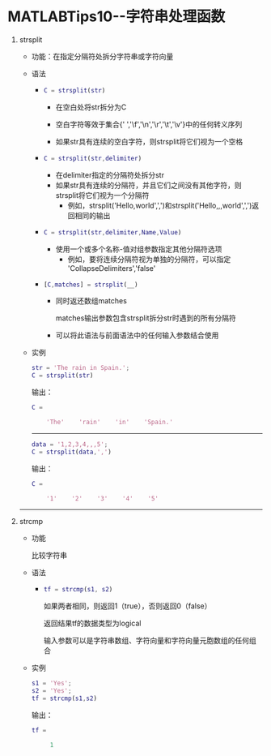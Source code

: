 # MATLABTips10--字符串处理函数

1. strsplit

   + 功能：在指定分隔符处拆分字符串或字符向量

   + 语法

     + ```matlab
       C = strsplit(str)
       ```

       + 在空白处将str拆分为C

       + 空白字符等效于集合{' ','\f','\n','\r','\t','\v'}中的任何转义序列

       + 如果str具有连续的空白字符，则strsplit将它们视为一个空格

     + ```matlab
       C = strsplit(str,delimiter)
       ```

       + 在delimiter指定的分隔符处拆分str
       + 如果str具有连续的分隔符，并且它们之间没有其他字符，则strsplit将它们视为一个分隔符
         + 例如，strsplit('Hello,world',',')和strsplit('Hello,,,world',',')返回相同的输出

     + ```matlab
       C = strsplit(str,delimiter,Name,Value)
       ```

       + 使用一个或多个名称-值对组参数指定其他分隔符选项
         + 例如，要将连续分隔符视为单独的分隔符，可以指定 'CollapseDelimiters','false'

     + ```matlab
       [C,matches] = strsplit(__)
       ```

       + 同时返还数组matches

         matches输出参数包含strsplit拆分str时遇到的所有分隔符

       + 可以将此语法与前面语法中的任何输入参数结合使用

   + 实例

     ```matlab
     str = 'The rain in Spain.';
     C = strsplit(str)
     ```

     输出：

     ```matlab
     C = 
     
         'The'    'rain'    'in'    'Spain.'
     ```

     ---

     ```matlab
     data = '1,2,3,4,,,5';
     C = strsplit(data,',')
     ```

     输出：

     ```matlab
     C = 
     
         '1'    '2'    '3'    '4'    '5'
     ```

   ---

2. strcmp

   + 功能

     比较字符串

   + 语法

     + ```matlab
       tf = strcmp(s1, s2)
       ```

       如果两者相同，则返回1（true），否则返回0（false）

       返回结果tf的数据类型为logical

       输入参数可以是字符串数组、字符向量和字符向量元胞数组的任何组合

   + 实例

     ```matlab
     s1 = 'Yes';
     s2 = 'Yes';
     tf = strcmp(s1,s2)
     ```

     输出：

     ```matlab
     tf =
     
          1
     ```





